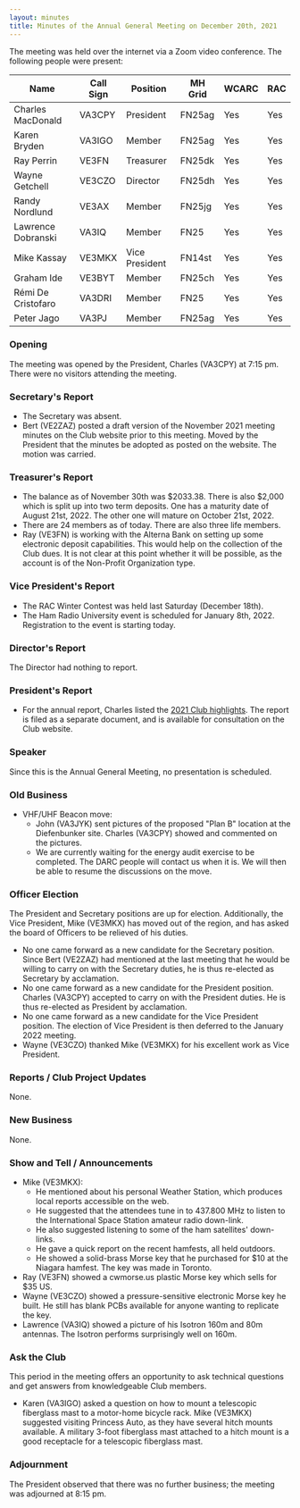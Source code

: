 ```yaml
---
layout: minutes
title: Minutes of the Annual General Meeting on December 20th, 2021
---
```

The meeting was held over the internet via a Zoom video conference.
The following people were present:

| Name                   | Call Sign  | Position         | MH Grid | WCARC | RAC |
|------------------------|------------|------------------|---------|-------|-----|
| Charles MacDonald      | VA3CPY     | President        | FN25ag  | Yes   | Yes |
| Karen Bryden           | VA3IGO     | Member           | FN25ag  | Yes   | Yes |
| Ray Perrin             | VE3FN      | Treasurer        | FN25dk  | Yes   | Yes |
| Wayne Getchell         | VE3CZO     | Director         | FN25dh  | Yes   | Yes |
| Randy Nordlund         | VE3AX      | Member           | FN25jg  | Yes   | Yes |
| Lawrence Dobranski     | VA3IQ      | Member           | FN25    | Yes   | Yes |
| Mike Kassay            | VE3MKX     | Vice President   | FN14st  | Yes   | Yes |
| Graham Ide             | VE3BYT     | Member           | FN25ch  | Yes   | Yes |
| Rémi De Cristofaro     | VA3DRI     | Member           | FN25    | Yes   | Yes |
| Peter Jago             | VA3PJ      | Member           | FN25ag  | Yes   | Yes |

### Opening

The meeting was opened by the President, Charles (VA3CPY) at 7:15 pm.
There were no visitors attending the meeting.

### Secretary's Report

- The Secretary was absent.
- Bert (VE2ZAZ) posted a draft version of the November 2021 meeting minutes on the Club website prior to this meeting. Moved by the President that the minutes be adopted as posted on the website. The motion was carried.

### Treasurer's Report

- The balance as of November 30th was $2033.38. There is also $2,000 which is split up into two term deposits. One has a maturity date of August 21st, 2022. The other one will mature on October 21st, 2022.
- There are 24 members as of today. There are also three life members.
- Ray (VE3FN) is working with the Alterna Bank on setting up some electronic deposit capabilities. This would help on the collection of the Club dues. It is not clear at this point whether it will be possible, as the account is of the Non-Profit Organization type.

### Vice President's Report

- The RAC Winter Contest was held last Saturday (December 18th).
- The Ham Radio University event is scheduled for January 8th, 2022. Registration to the event is starting today.

### Director's Report

The Director had nothing to report.

### President's Report

- For the annual report, Charles listed the [2021 Club highlights](report2021.html). The report is filed as a separate document, and is available for consultation on the Club website.

### Speaker

Since this is the Annual General Meeting, no presentation is scheduled.

### Old Business

- VHF/UHF Beacon move:
  - John (VA3JYK) sent pictures of the proposed "Plan B" location at the Diefenbunker site. Charles (VA3CPY) showed and commented on the pictures.
  - We are currently waiting for the energy audit exercise to be completed. The DARC people will contact us when it is. We will then be able to resume the discussions on the move.

### Officer Election

The President and Secretary positions are up for election. Additionally, the Vice President, Mike (VE3MKX) has moved out of the region, and has asked the board of Officers to be relieved of his duties.

- No one came forward as a new candidate for the Secretary position. Since Bert (VE2ZAZ) had mentioned at the last meeting that he would be willing to carry on with the Secretary duties, he is thus re-elected as Secretary by acclamation.
- No one came forward as a new candidate for the President position. Charles (VA3CPY) accepted to carry on with the President duties. He is thus re-elected as President by acclamation.
- No one came forward as a new candidate for the Vice President position. The election of Vice President is then deferred to the January 2022 meeting.
- Wayne (VE3CZO) thanked Mike (VE3MKX) for his excellent work as Vice President.

### Reports / Club Project Updates

None.

### New Business

None.

### Show and Tell / Announcements

- Mike (VE3MKX):
  - He mentioned about his personal Weather Station, which produces local reports accessible on the web.
  - He suggested that the attendees tune in to 437.800 MHz to listen to the International Space Station amateur radio down-link.
  - He also suggested listening to some of the ham satellites' down-links.
  - He gave a quick report on the recent hamfests, all held outdoors.
  - He showed a solid-brass Morse key that he purchased for $10 at the Niagara hamfest. The key was made in Toronto.
- Ray (VE3FN) showed a cwmorse.us plastic Morse key which sells for $35 US.
- Wayne (VE3CZO) showed a pressure-sensitive electronic Morse key he built. He still has blank PCBs available for anyone wanting to replicate the key.
- Lawrence (VA3IQ) showed a picture of his Isotron 160m and 80m antennas. The Isotron performs surprisingly well on 160m.

### Ask the Club

This period in the meeting offers an opportunity to ask technical questions and get answers from knowledgeable Club members.

- Karen (VA3IGO) asked a question on how to mount a telescopic fiberglass mast to a motor-home bicycle rack. Mike (VE3MKX) suggested visiting Princess Auto, as they have several hitch mounts available. A military 3-foot fiberglass mast attached to a hitch mount is a good receptacle for a telescopic fiberglass mast.

### Adjournment

The President observed that there was no further business; the meeting was adjourned at 8:15 pm.
